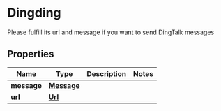 

# Dingding

Please fulfill its url and message if you want to send DingTalk messages

## Properties

| Name | Type | Description | Notes |
|------------ | ------------- | ------------- | -------------|
|**message** | [**Message**](Message.md) |  |  |
|**url** | [**Url**](Url.md) |  |  |



